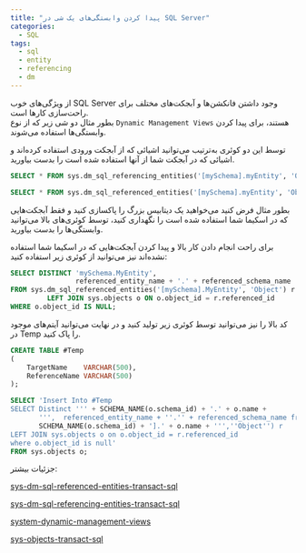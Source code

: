 ```yaml
---
title: "پیدا کردن وابستگی‌های یک شی در SQL Server"
categories:
  - SQL
tags:
  - sql
  - entity
  - referencing
  - dm
---
```


از ویژگی‌های خوب SQL Server وجود داشتن فانکشن‌ها و آبجکت‌های مختلف برای راحت‌سازی کارها است.  
بطور مثال دو شی زیر که از نوع `Dynamic Management Views` هستند، برای پیدا کردن وابستگی‌ها استفاده می‌شوند.  

توسط این دو کوئری به‌ترتیب می‌توانید اشیائی که از آبجکت ورودی استفاده کرده‌اند و اشیائی که در آبجکت شما از آنها استفاده شده است را بدست بیاورید.  

```sql
SELECT * FROM sys.dm_sql_referencing_entities('[mySchema].myEntity', 'Object')
```

```sql
SELECT * FROM sys.dm_sql_referenced_entities('[mySchema].myEntity', 'Object')
```

بطور مثال فرض کنید می‌خواهید یک دیتابیس بزرگ را پاکسازی کنید و فقط آبجکت‌هایی که در اسکیما شما استفاده شده است را نگهداری کنید، توسط کوئری‌های بالا می‌توانید وابستگی‌ها را بدست بیاورید.  

برای راحت انجام دادن کار بالا و پیدا کردن آبجکت‌هایی که در اسکیما شما استفاده نشده‌اند نیز می‌توانید از کوئری زیر استفاده کنید:  

```sql
SELECT DISTINCT 'mySchema.MyEntity',
                referenced_entity_name + '.' + referenced_schema_name
FROM sys.dm_sql_referenced_entities('[mySchema].MyEntity', 'Object') r
         LEFT JOIN sys.objects o ON o.object_id = r.referenced_id
WHERE o.object_id IS NULL;
```

کد بالا را نیز می‌توانید توسط کوئری زیر تولید کنید و در نهایت می‌توانید آیتم‌های موجود در Temp را پاک کنید.  

```sql
CREATE TABLE #Temp
(
    TargetName    VARCHAR(500),
    ReferenceName VARCHAR(500)
);

SELECT 'Insert Into #Temp
SELECT Distinct ''' + SCHEMA_NAME(o.schema_id) + '.' + o.name +
       ''',  referenced_entity_name + ''.'' + referenced_schema_name from sys.dm_sql_referenced_entities(''[' +
       SCHEMA_NAME(o.schema_id) + '].' + o.name + ''',''Object'') r
LEFT JOIN sys.objects o on o.object_id = r.referenced_id
where o.object_id is null'
FROM sys.objects o;
```

جزئیات بیشتر:  

[sys-dm-sql-referenced-entities-transact-sql](https://docs.microsoft.com/en-us/sql/relational-databases/system-dynamic-management-views/sys-dm-sql-referenced-entities-transact-sql?view=sql-server-ver15)  

[sys-dm-sql-referencing-entities-transact-sql](https://docs.microsoft.com/en-us/sql/relational-databases/system-dynamic-management-views/sys-dm-sql-referencing-entities-transact-sql?view=sql-server-ver15)  

[system-dynamic-management-views](https://docs.microsoft.com/en-us/sql/relational-databases/system-dynamic-management-views/system-dynamic-management-views?view=sql-server-ver15)  

[sys-objects-transact-sql](https://docs.microsoft.com/en-us/sql/relational-databases/system-catalog-views/sys-objects-transact-sql?view=sql-server-ver15)  